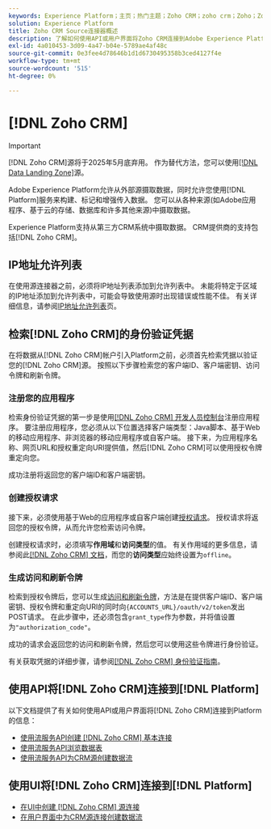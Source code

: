 ```yaml
---
keywords: Experience Platform；主页；热门主题；Zoho CRM；zoho crm；Zoho；Zoho
solution: Experience Platform
title: Zoho CRM Source连接器概述
description: 了解如何使用API或用户界面将Zoho CRM连接到Adobe Experience Platform。
exl-id: 4a010453-3d09-4a47-b04e-5789ae4af48c
source-git-commit: 0e3fee4d78646b1d1d6730495358b3ced4127f4e
workflow-type: tm+mt
source-wordcount: '515'
ht-degree: 0%

---
```


# [!DNL Zoho CRM]

>[!IMPORTANT]
>
>[!DNL Zoho CRM]源将于2025年5月底弃用。 作为替代方法，您可以使用[[!DNL Data Landing Zone]](../cloud-storage/data-landing-zone.md)源。

Adobe Experience Platform允许从外部源摄取数据，同时允许您使用[!DNL Platform]服务来构建、标记和增强传入数据。 您可以从各种来源(如Adobe应用程序、基于云的存储、数据库和许多其他来源)中摄取数据。

Experience Platform支持从第三方CRM系统中摄取数据。 CRM提供商的支持包括[!DNL Zoho CRM]。

## IP地址允许列表

在使用源连接器之前，必须将IP地址列表添加到允许列表中。 未能将特定于区域的IP地址添加到允许列表中，可能会导致使用源时出现错误或性能不佳。 有关详细信息，请参阅[IP地址允许列表](../../ip-address-allow-list.md)页。

## 检索[!DNL Zoho CRM]的身份验证凭据

在将数据从[!DNL Zoho CRM]帐户引入Platform之前，必须首先检索凭据以验证您的[!DNL Zoho CRM]源。 按照以下步骤检索您的客户端ID、客户端密钥、访问令牌和刷新令牌。

### 注册您的应用程序

检索身份验证凭据的第一步是使用[[!DNL Zoho CRM] 开发人员控制台](https://accounts.zoho.com/)注册应用程序。 要注册应用程序，您必须从以下位置选择客户端类型：Java脚本、基于Web的移动应用程序、非浏览器的移动应用程序或自客户端。 接下来，为应用程序名称、网页URL和授权重定向URI提供值，然后[!DNL Zoho CRM]可以使用授权令牌重定向您。

成功注册将返回您的客户端ID和客户端密钥。

### 创建授权请求

接下来，必须使用基于Web的应用程序或自客户端创建[授权请求](https://www.zoho.com/crm/developer/docs/api/v2/auth-request.html)。 授权请求将返回您的授权令牌，从而允许您检索访问令牌。

创建授权请求时，必须填写&#x200B;**作用域**&#x200B;和&#x200B;**访问类型**&#x200B;的值。 有关作用域的更多信息，请参阅此[[!DNL Zoho CRM] 文档](https://www.zoho.com/crm/developer/docs/api/v2/scopes.html)，而您的&#x200B;**访问类型**&#x200B;应始终设置为`offline`。

### 生成访问和刷新令牌

检索到授权令牌后，您可以生成[访问和刷新令牌](https://www.zoho.com/crm/developer/docs/api/v2/access-refresh.html)，方法是在提供客户端ID、客户端密钥、授权令牌和重定向URI的同时向`{ACCOUNTS_URL}/oauth/v2/token`发出POST请求。 在此步骤中，还必须包含`grant_type`作为参数，并将值设置为`"authorization_code"`。

成功的请求会返回您的访问和刷新令牌，然后您可以使用这些令牌进行身份验证。

有关获取凭据的详细步骤，请参阅[[!DNL Zoho CRM] 身份验证指南](https://www.zoho.com/crm/developer/docs/api/v2/oauth-overview.html)。

## 使用API将[!DNL Zoho CRM]连接到[!DNL Platform]

以下文档提供了有关如何使用API或用户界面将[!DNL Zoho CRM]连接到Platform的信息：

- [使用流服务API创建 [!DNL Zoho CRM] 基本连接](../../tutorials/api/create/crm/zoho.md)
- [使用流服务API浏览数据表](../../tutorials/api/explore/tabular.md)
- [使用流服务API为CRM源创建数据流](../../tutorials/api/collect/crm.md)

## 使用UI将[!DNL Zoho CRM]连接到[!DNL Platform]

- [在UI中创建 [!DNL Zoho CRM] 源连接](../../tutorials/ui/create/crm/zoho.md)
- [在用户界面中为CRM源连接创建数据流](../../tutorials/ui/dataflow/crm.md)
